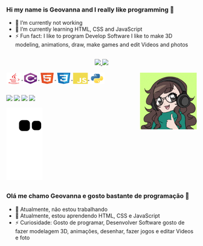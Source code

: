 ### Hi my name is Geovanna and I really like programming 👋

- 🔭 I’m currently not working
- 🌱 I’m currently learning HTML, CSS and JavaScript
- ⚡ Fun fact: I like to program Develop Software I like to make 3D modeling, animations, draw, make games and edit Videos and photos

##
<div align="center">
  <a href="https://github.com/GeovannaGame1YT">
  <img height="160em" src="https://github-readme-stats.vercel.app/api?username=GeovannaGame1YT&show_icons=true&theme=tokyonight&include_all_commits=true&count_private=true"/>
  <img height="160em" src="https://github-readme-stats.vercel.app/api/top-langs/?username=GeovannaGame1YT&layout=compact&langs_count=7&theme=tokyonight"/>
</div>
  
<!-- dark, radical, merko, gruvbox, tokyonight, onedark, cobalt, synthwave, highcontrast, dracula -->
  
<div style="display: inline_block"><br> <!-- Todas as liguagesm que uso ou usei -->
  <img align="center" alt="Geo-Js" height="30" width="40" src="https://raw.githubusercontent.com/devicons/devicon/master/icons/java/java-plain.svg">
  <img align="center" alt="Geo-Csharp" height="30" width="40" src="https://raw.githubusercontent.com/devicons/devicon/master/icons/csharp/csharp-original.svg">
  <img align="center" alt="Geo-HTML" height="30" width="40" src="https://raw.githubusercontent.com/devicons/devicon/master/icons/html5/html5-original.svg">
  <img align="center" alt="Geo-CSS" height="30" width="40" src="https://raw.githubusercontent.com/devicons/devicon/master/icons/css3/css3-original.svg">
  <img align="center" alt="Geo-Jv" height="30" width="40" src="https://raw.githubusercontent.com/devicons/devicon/master/icons/javascript/javascript-plain.svg">
  <img align="center" alt="Geo-Python" height="30" width="40" src="https://raw.githubusercontent.com/devicons/devicon/master/icons/python/python-original.svg">
 <!-- <img align="right" alt="GeoTI" src="https://github.com/GeovannaGame1YT/GeovannaGame1YT/blob/85a1fe2d37cb8f0c15ed64ce067fd2a2942d1166/.github/workflows/GeovannaGame1TI.gif">-->
  <img align="right" alt="GeoTI" height="150" width="150"src="https://github.com/GeovannaGame1YT/GeovannaGame1YT/blob/b23d6d732b36611d71e2a3be7985d2ed7385309d/.github/workflows/GeovnnaG1TI.gif"> 
</div>
  
## <!-- Eu qeuria colocar uma gif aqui pequena mas não sei como fazer isso não chei nada na inetnete como alterar tanho de gif -->
  

<div> <!-- Linkes de redirecionamento com imagems aqui -->
  <a href="https://www.youtube.com/channel/UCusRwGcmycwUyw8j0bQG89w" target="_blank"><img src="https://img.shields.io/badge/YouTube-FF0000?style=for-the-badge&logo=youtube&logoColor=white" target="_blank"></a>
  <a href="https://www.instagram.com/geovanna.gomes.9461/" target="_blank"><img src="https://img.shields.io/badge/-Instagram-%23E4405F?style=for-the-badge&logo=instagram&logoColor=white" target="_blank"></a>
 	<a href="https://www.twitch.tv/geovannagame1" target="_blank"><img src="https://img.shields.io/badge/Twitch-9146FF?style=for-the-badge&logo=twitch&logoColor=white" target="_blank"></a>
 <!-- <a href="https://discord.gg/" target="_blank"><img src="https://img.shields.io/badge/Discord-7289DA?style=for-the-badge&logo=discord&logoColor=white" target="_blank"></a> -->
  <!-- <a href = "geovanna.gomes.silva.ggs@"><img src="https://img.shields.io/badge/-Gmail-%23333?style=for-the-badge&logo=gmail&logoColor=white" target="_blank"></a> -->
  <a href="https://www.linkedin.com/in/geovanna-gomes-da-silva-4210201b5/" target="_blank"><img src="https://img.shields.io/badge/-LinkedIn-%230077B5?style=for-the-badge&logo=linkedin&logoColor=white" target="_blank"></a> 
 
  <!-- Cobrinha aqui -->
 ![Snake animation](https://github.com/GeovannaGame1YT/GeovannaGame1YT/blob/output/github-contribution-grid-snake.svg)
 
</div>
  
  ##
  
  ### Olá me chamo Geovanna e gosto bastante de programação 👋
  
- 🔭 Atualmente, não estou trabalhando
- 🌱 Atualmente, estou aprendendo HTML, CSS e JavaScript
- ⚡ Curiosidade: Gosto de programar, Desenvolver Software gosto de fazer modelagem 3D, animações, desenhar, fazer jogos e editar Videos e foto
  
  
